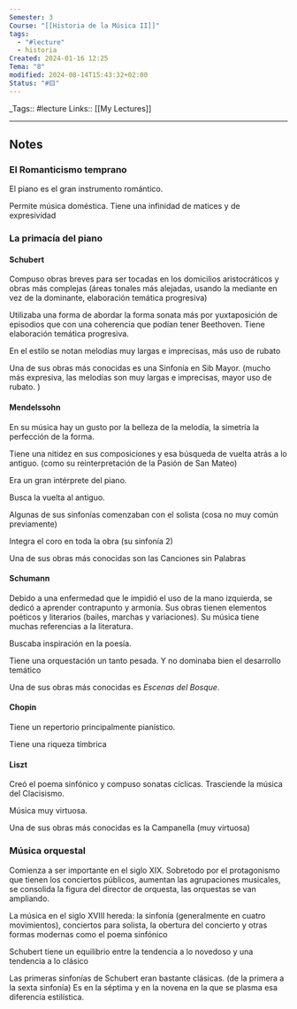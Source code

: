 ```yaml
---
Semester: 3
Course: "[[Historia de la Música II]]"
tags:
  - "#lecture"
  - historia
Created: 2024-01-16 12:25
Tema: "8"
modified: 2024-08-14T15:43:32+02:00
Status: "#🟨"
---
```


\_Tags::  #lecture 
Links:: [[My Lectures]]
___

## Notes

### El Romanticismo temprano

El piano es el gran instrumento romántico. 

Permite música doméstica. Tiene una infinidad de matices y de expresividad

### La primacía del piano

#### Schubert
Compuso obras breves para ser tocadas en los domicilios aristocráticos y obras más complejas (áreas tonales más alejadas, usando la mediante en vez de la dominante, elaboración temática progresiva)

Utilizaba una forma de abordar la forma sonata más por yuxtaposición de episodios que con una coherencia que podían tener Beethoven. Tiene elaboración temática progresiva.


En el estilo se notan melodías muy largas e imprecisas,  más uso de rubato



Una de sus obras más conocidas es una Sinfonía en Sib Mayor.  (mucho más expresiva, las melodías son muy largas e imprecisas, mayor uso de rubato. )

#### Mendelssohn

En su música hay un gusto por la belleza de la melodía, la simetría la perfección de la forma.

Tiene una nitidez en sus composiciones y esa búsqueda de vuelta atrás a lo antiguo. (como su reinterpretación de la Pasión de San Mateo)

Era un gran intérprete del piano. 

Busca la vuelta al antiguo.

Algunas de sus sinfonías comenzaban con el solista (cosa no muy común previamente)

Integra el coro en toda la obra (su sinfonía 2)

Una de sus obras más conocidas son las Canciones sin Palabras

#### Schumann
Debido a una enfermedad que le impidió el uso de la mano izquierda, se dedicó a aprender contrapunto y armonía. Sus obras tienen elementos poéticos y literarios (bailes, marchas y variaciones). Su música tiene muchas referencias a la literatura.

Buscaba inspiración en la poesía.

Tiene una orquestación un tanto pesada. Y no dominaba bien el desarrollo temático

Una de sus obras más conocidas es *Escenas del Bosque*.

#### Chopin

Tiene un repertorio principalmente pianístico.

Tiene una riqueza tímbrica

#### Liszt

Creó el poema sinfónico y compuso sonatas cíclicas. Trasciende la música del Clacisismo. 

Música muy virtuosa.

Una de sus obras más conocidas es la Campanella (muy virtuosa) 

### Música orquestal

Comienza a ser importante en el siglo XIX. Sobretodo por el protagonismo que tienen los conciertos públicos, aumentan las agrupaciones musicales, se consolida la figura del director de orquesta, las orquestas se van ampliando.

La música en el siglo XVIII hereda: la sinfonía (generalmente en cuatro movimientos), conciertos para solista, la obertura del concierto y otras formas modernas como el poema sinfónico

Schubert tiene un equilibrio entre la tendencia a lo novedoso y una tendencia a lo clásico

Las primeras sinfonías de Schubert eran bastante clásicas. (de la primera a la sexta sinfonía) Es en la séptima y en la novena en la que se plasma esa diferencia estilística.

	












